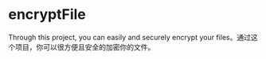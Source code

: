 # encryptFile
Through this project, you can easily and securely encrypt your files。通过这个项目，你可以很方便且安全的加密你的文件。
